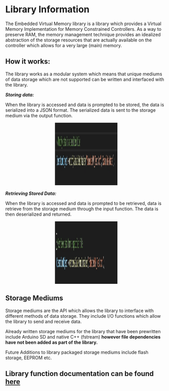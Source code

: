 # Library Information 

The Embedded Virtual Memory library is a library which provides a Virtual Memory Implementation for Memory Constrained Controllers. As a way to preserve RAM, the memory management technique provides an idealized abstraction of the storage resources that are actually available on the controller which allows for a very large (main) memory.

## <b> How it works: </b>

The library works as a modular system which means that unique mediums of data storage which are not supported can be written and interfaced with the library. 

<b> <i> Storing data: </b> </i>

When the library is accessed and data is prompted to be stored, the data is serialized into a JSON format. The serialized data is sent to the storage medium via the output function.

<p align = "center">
<img src = "https://github.com/nyameaama/Embedded-Virtual-Memory/blob/master/assets/Screen%20Shot%202020-09-15%20at%209.17.28%20AM.png" width = "195" height = "195"/>
</p>


<b> <i>Retrieving Stored Data: </b> </i>

When the library is accessed and data is prompted to be retrieved, data is retrieve from the storage medium through the input function. The data is then deserialized and returned.

<p align = "center">
<img src = "https://github.com/nyameaama/Embedded-Virtual-Memory/blob/master/assets/Screen%20Shot%202020-09-15%20at%209.17.42%20AM.png" width = "195" height = "195"/>
</p>

## <b> Storage Mediums </b> 

Storage mediums are the API which allows the library to interface with different methods of data storage. They include I/O functions which allow the library to send and receive data. 

Already written storage mediums for the library that have been prewritten include Arduino SD and native C++ (fstream) <b> however file dependencies have not been added as part of the library. </b>

Future Additions to library packaged storage mediums include flash storage, EEPROM etc.


## Library function documentation can be found [here](https://github.com/nyameaama/Embedded-Virtual-Memory/blob/master/documentation/API%20document.md)